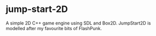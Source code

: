 jump-start-2D
=============

A simple 2D C++ game engine using SDL and Box2D. JumpStart2D is modelled after my favourite bits of FlashPunk.